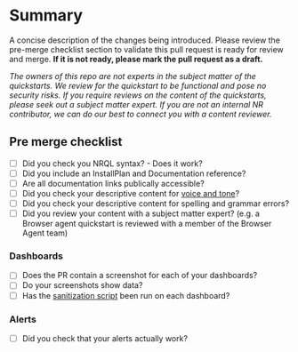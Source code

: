# Summary

A concise description of the changes being introduced. Please review the pre-merge checklist section to validate this pull request is ready for review and merge. **If it is not ready, please mark the pull request as a draft.**

*The owners of this repo are not experts in the subject matter of the quickstarts. We review for the quickstart to be functional and pose no security risks. If you require reviews on the content of the quickstarts, please seek out a subject matter expert. If you are not an internal NR contributor, we can do our best to connect you with a content reviewer.*

<!-- DON'T DELETE THIS SECTION BELOW IF SUBMITTING A NEW QUICKSTART -->
## Pre merge checklist

<!-- THIS CHECKLIST MUST BE FULLY COMPLETE OR YOUR PR WILL NOT BE MERGED -->

- [ ] Did you check you NRQL syntax? - Does it work?
- [ ] Did you include an InstallPlan and Documentation reference?
- [ ] Are all documentation links publically accessible?
- [ ] Did you check your descriptive content for [voice and tone](https://docs.newrelic.com/docs/style-guide/writing-strategies/voice-strategies-docs-sound-new-relic/)? 
- [ ] Did you check your descriptive content for spelling and grammar errors?
- [ ] Did you review your content with a subject matter expert? (e.g. a Browser agent quickstart is reviewed with a member of the Browser Agent team)

### Dashboards 

- [ ] Does the PR contain a screenshot for each of your dashboards?
- [ ] Do your screenshots show data?
- [ ] Has the [sanitization script](https://github.com/newrelic/newrelic-quickstarts/blob/main/CONTRIBUTING.md#dashboards) been run on each dashboard?

### Alerts

- [ ] Did you check that your alerts actually work?
